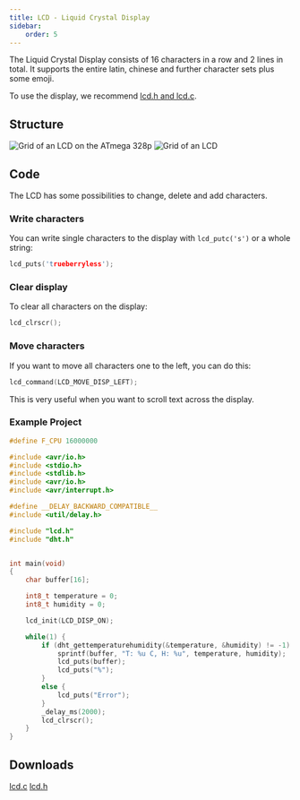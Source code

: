 ```yaml
---
title: LCD - Liquid Crystal Display
sidebar:
    order: 5
---
```


The Liquid Crystal Display consists of 16 characters in a row and 2 lines in total. It supports the entire latin, chinese and further character sets plus some emoji.

To use the display, we recommend [lcd.h and lcd.c](#downloads).

## Structure

![Grid of an LCD on the ATmega 328p](/src/assets/embedded_programming/lcd/lcd_composition.png)
![Grid of an LCD](/src/assets/embedded_programming/lcd/lcd_grid.png)

## Code

The LCD has some possibilities to change, delete and add characters.

### Write characters

You can write single characters to the display with `lcd_putc('s')` or a whole string:

```c
lcd_puts('trueberryless');
```

### Clear display

To clear all characters on the display:

```c
lcd_clrscr();
```

### Move characters

If you want to move all characters one to the left, you can do this:

```c
lcd_command(LCD_MOVE_DISP_LEFT);
```

This is very useful when you want to scroll text across the display.

### Example Project

```c
#define F_CPU 16000000

#include <avr/io.h>
#include <stdio.h>
#include <stdlib.h>
#include <avr/io.h>
#include <avr/interrupt.h>

#define __DELAY_BACKWARD_COMPATIBLE__
#include <util/delay.h>

#include "lcd.h"
#include "dht.h"


int main(void)
{
    char buffer[16];

    int8_t temperature = 0;
    int8_t humidity = 0;

    lcd_init(LCD_DISP_ON);

    while(1) {
        if (dht_gettemperaturehumidity(&temperature, &humidity) != -1) {
            sprintf(buffer, "T: %u C, H: %u", temperature, humidity);
            lcd_puts(buffer);
            lcd_puts("%");
        }
        else {
            lcd_puts("Error");
        }
        _delay_ms(2000);
        lcd_clrscr();
    }
}
```

## Downloads

<a href="/embedded_programming/lcd/lcd.c">lcd.c</a>
<a href="/embedded_programming/lcd/lcd.h">lcd.h</a>
